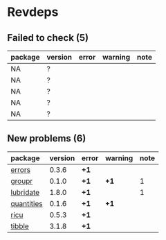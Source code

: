 # Revdeps

## Failed to check (5)

|package |version |error |warning |note |
|:-------|:-------|:-----|:-------|:----|
|NA      |?       |      |        |     |
|NA      |?       |      |        |     |
|NA      |?       |      |        |     |
|NA      |?       |      |        |     |
|NA      |?       |      |        |     |

## New problems (6)

|package    |version |error  |warning |note |
|:----------|:-------|:------|:-------|:----|
|[errors](problems.md#errors)|0.3.6   |__+1__ |        |     |
|[groupr](problems.md#groupr)|0.1.0   |__+1__ |__+1__  |1    |
|[lubridate](problems.md#lubridate)|1.8.0   |__+1__ |        |1    |
|[quantities](problems.md#quantities)|0.1.6   |__+1__ |__+1__  |     |
|[ricu](problems.md#ricu)|0.5.3   |__+1__ |        |     |
|[tibble](problems.md#tibble)|3.1.8   |__+1__ |        |     |


